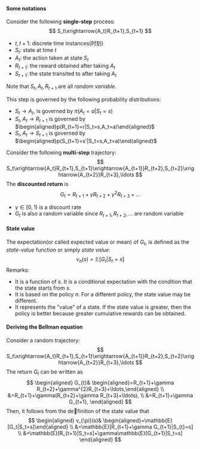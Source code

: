 #### Some notations

Consider the following **single-step** process:
$$
S_t\xrightarrow{A_t}R_{t+1},S_{t+1}
$$

- $t,t+1$: discrete time instances(时刻)
- $S_t$: state at time $t$
- $A_t$: the action taken at state $S_t$
- $R_{t+1}$: the reward obtained after taking $A_t$
- $S_{t+1}$: the state transited to after taking $A_t$

Note that $S_t, A_t, R_{t+1}$ are all *random variable*.

This step is governed by the following probability distributions:

- $S_t\rightarrow A_t$, is governed by $\pi(A_t=a|S_t=s)$
- $S_t, A_t\rightarrow R_{t+1}$ is governed by $\begin{aligned}p(R_{t+1}=r|S_t=s,A_t=a)\end{aligned}$
- $S_t, A_t\rightarrow S_{t+1}$ is governed by $\begin{aligned}p(S_{t+1}=s'|S_t=s,A_t=a)\end{aligned}$



Consider the following **multi-step** trajectory:
$$
S_t\xrightarrow{A_t}R_{t+1},S_{t+1}\xrightarrow{A_{t+1}}R_{t+2},S_{t+2}\xrightarrow{A_{t+2}}R_{t+3},\ldots
$$
The **discounted return** is 
$$
G_t=R_{t+1}+\gamma R_{t+2}+\gamma^2R_{t+3}+\ldots 
$$

- $\gamma \in [0,1)$ is a discount rate
- $G_t$ is also a random variable since $R_{t+1},R_{t+2},...$ are random variable

#### State value

The expectation(or called expected value or mean) of $G_t$, is defined as the *state-value* function or simply *state value*:
$$
v_\pi(s)=\mathbb{E}[G_t|S_t=s]
$$
Remarks:

- It is a function of $s$. It is a conditional expectation with the condition that the state starts from $s$.
- It is based on the policy $\pi$. For a different policy, the state value may be different.
- It represents the "value" of a state. If the state value is greater, then the policy is better because greater cumulative rewards can be obtained.

#### Deriving the Bellman equation

Consider a random trajectory:
$$
S_t\xrightarrow{A_t}R_{t+1},S_{t+1}\xrightarrow{A_{t+1}}R_{t+2},S_{t+2}\xrightarrow{A_{t+2}}R_{t+3},\ldots
$$
The return $G_t$ can be written as 
$$
\begin{aligned}
G_{t}& \begin{aligned}=R_{t+1}+\gamma R_{t+2}+\gamma^{2}R_{t+3}+\ldots,\end{aligned}  \\
&=R_{t+1}+\gamma(R_{t+2}+\gamma R_{t+3}+\ldots), \\
&=R_{t+1}+\gamma G_{t+1},
\end{aligned}
$$
Then, it follows from the definition of the state value that
$$
\begin{aligned}
v_{\pi}(s)& \begin{aligned}=\mathbb{E}[G_t|S_t=s]\end{aligned}  \\
&=\mathbb{E}[R_{t+1}+\gamma G_{t+1}|S_{t}=s] \\
&=\mathbb{E}[R_{t+1}|S_t=s]+\gamma\mathbb{E}[G_{t+1}|S_t=s]
\end{aligned}
$$
